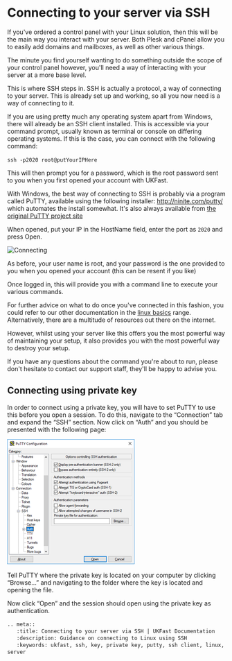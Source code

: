# Connecting to your server via SSH

If you've ordered a control panel with your Linux solution, then this will be the main way you interact with your server.
Both Plesk and cPanel allow you to easily add domains and mailboxes, as well as other various things.

The minute you find yourself wanting to do something outside the scope of your control panel however, you'll need a way of interacting with your server at a more base level.

This is where SSH steps in. SSH is actually a protocol, a way of connecting to your server. This is already set up and working, so all you now need is a way of connecting to it.

If you are using pretty much any operating system apart from Windows, there will already be an SSH client installed. This is accessible via your command prompt, usually known as terminal or console on differing operating systems. If this is the case, you can connect with the following command:

`ssh -p2020 root@putYourIPHere`

This will then prompt you for a password, which is the root password sent to you when you first opened your account with UKFast.

With Windows, the best way of connecting to SSH is probably via a program called PuTTY, available using the following installer: http://ninite.com/putty/ which automates the install somewhat. It's also always available from [the original PuTTY project site](http://www.chiark.greenend.org.uk/~sgtatham/putty/)

When opened, put your IP in the HostName field, enter the port as `2020` and press Open.

![Connecting](connecting1.png)

As before, your user name is root, and your password is the one provided to you when you opened your account (this can be resent if you like)

Once logged in, this will provide you with a command line to execute your various commands.

For further advice on what to do once you've connected in this fashion, you could refer to our other documentation in the [linux basics](operatingsystems/linux/basics/) range. Alternatively, there are a multitude of resources out there on the internet.

However, whilst using your server like this offers you the most powerful way of maintaining your setup, it also provides you with the most powerful way to destroy your setup.

If you have any questions about the command you're about to run, please don't hesitate to contact our support staff, they'll be happy to advise you.


## Connecting using private key

In order to connect using a private key, you will have to set PuTTY to use this before you open a session. To do this, navigate to the “Connection” tab and expand the “SSH” section. Now click on “Auth” and you should be presented with the following page:

![Private key](SSH/Images/PuTTY1.png)

Tell PuTTY where the private key is located on your computer by clicking “Browse…” and navigating to the folder where the key is located and opening the file.

Now click “Open” and the session should open using the private key as authentication.


  ```eval_rst
  .. meta::
     :title: Connecting to your server via SSH | UKFast Documentation
     :description: Guidance on connecting to Linux using SSH 
     :keywords: ukfast, ssh, key, private key, putty, ssh client, linux, server
  ```
